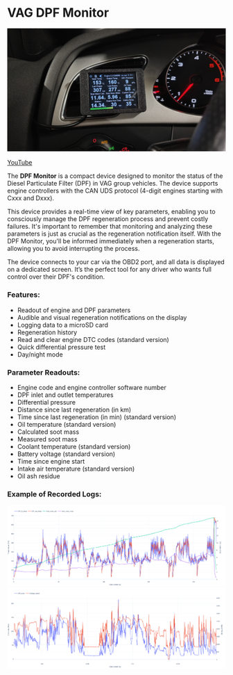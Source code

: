 # VAG DPF Monitor

![left vent mount](\documentation\standard-version\images\left_vent_mount.jpg)

[YouTube](https://youtu.be/WaTfjSRMaVM?si=2cajSNzQjHToZ489)

The __DPF Monitor__ is a compact device designed to monitor the status of the Diesel Particulate Filter (DPF) in VAG group vehicles. The device supports engine controllers with the CAN UDS protocol (4-digit engines starting with Cxxx and Dxxx).

This device provides a real-time view of key parameters, enabling you to consciously manage the DPF regeneration process and prevent costly failures. It's important to remember that monitoring and analyzing these parameters is just as crucial as the regeneration notification itself. With the DPF Monitor, you'll be informed immediately when a regeneration starts, allowing you to avoid interrupting the process.

The device connects to your car via the OBD2 port, and all data is displayed on a dedicated screen. It’s the perfect tool for any driver who wants full control over their DPF's condition.

### Features:
- Readout of engine and DPF parameters
- Audible and visual regeneration notifications on the display
- Logging data to a microSD card
- Regeneration history
- Read and clear engine DTC codes (standard version)
- Quick differential pressure test
- Day/night mode

### Parameter Readouts:
- Engine code and engine controller software number
- DPF inlet and outlet temperatures
- Differential pressure
- Distance since last regeneration (in km)
- Time since last regeneration (in min) (standard version)
- Oil temperature (standard version)
- Calculated soot mass
- Measured soot mass
- Coolant temperature (standard version)
- Battery voltage (standard version)
- Time since engine start
- Intake air temperature (standard version)
- Oil ash residue

### Example of Recorded Logs:

![log1](\documentation\standard-version\images\log1.png)
![log2](\documentation\standard-version\images\log2.png)

